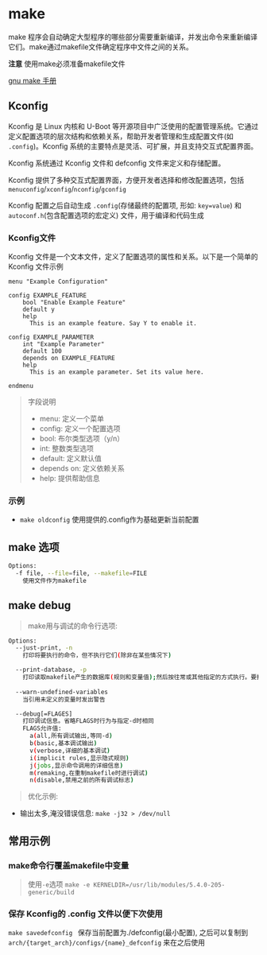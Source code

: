 # make

make 程序会自动确定大型程序的哪些部分需要重新编译，并发出命令来重新编译它们。make通过makefile文件确定程序中文件之间的关系。

**注意** 使用make必须准备makefile文件

[gnu make 手册](https://www.gnu.org/software/make/manual/make.html)

## Kconfig

Kconfig 是 Linux 内核和 U-Boot 等开源项目中广泛使用的配置管理系统。它通过定义配置选项的层次结构和依赖关系，帮助开发者管理和生成配置文件(如 `.config`)。Kconfig 系统的主要特点是灵活、可扩展，并且支持交互式配置界面。

Kconfig 系统通过 Kconfig 文件和 defconfig 文件来定义和存储配置。

Kconfig 提供了多种交互式配置界面，方便开发者选择和修改配置选项，包括 `menuconfig`/`xconfig`/`nconfig`/`gconfig`

Kconfig 配置之后自动生成 `.config`(存储最终的配置项, 形如: `key=value`) 和 `autoconf.h`(包含配置选项的宏定义) 文件，用于编译和代码生成

### Kconfig文件

Kconfig 文件是一个文本文件，定义了配置选项的属性和关系。以下是一个简单的 Kconfig 文件示例

```
menu "Example Configuration"

config EXAMPLE_FEATURE
    bool "Enable Example Feature"
    default y
    help
      This is an example feature. Say Y to enable it.

config EXAMPLE_PARAMETER
    int "Example Parameter"
    default 100
    depends on EXAMPLE_FEATURE
    help
      This is an example parameter. Set its value here.

endmenu
```

> 字段说明
> - menu: 定义一个菜单
> - config: 定义一个配置选项
> - bool: 布尔类型选项（y/n）
> - int: 整数类型选项
> - default: 定义默认值
> - depends on: 定义依赖关系
> - help: 提供帮助信息

### 示例
- `make oldconfig` 使用提供的.config作为基础更新当前配置
  
## make 选项
```sh
Options:
  -f file, --file=file, --makefile=FILE
    使用文件作为makefile
```
## make debug

> make用与调试的命令行选项:

```sh
Options:
  --just-print, -n
    打印将要执行的命令，但不执行它们(除非在某些情况下)

  --print-database, -p
    打印读取makefile产生的数据库(规则和变量值);然后按往常或其他指定的方式执行。要打印数据库而不尝试重制任何文件，请使用 make -p -f/dev/null
  
  --warn-undefined-variables
    当引用未定义的变量时发出警告

  --debug[=FLAGES]
    打印调试信息。省略FLAGS时行为与指定-d时相同
    FLAGS允许值: 
      a(all,所有调试输出,等同-d)
      b(basic,基本调试输出)
      v(verbose,详细的基本调试)
      i(implicit rules,显示隐式规则)
      j(jobs,显示命令调用的详细信息)
      m(remaking,在重制makefile时进行调试)
      n(disable,禁用之前的所有调试标志)
```

> 优化示例:
- 输出太多,淹没错误信息: `make -j32 > /dev/null`

## 常用示例

### make命令行覆盖makefile中变量

> 使用`-e`选项 `make -e KERNELDIR=/usr/lib/modules/5.4.0-205-generic/build`

### 保存 Kconfig的 .config 文件以便下次使用

`make savedefconfig ` 保存当前配置为./defconfig(最小配置), 之后可以复制到 `arch/{target_arch}/configs/{name}_defconfig` 来在之后使用